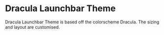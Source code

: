# Dracula Launchbar Theme

Dracula Launchbar Theme is based off the colorscheme Dracula. The sizing and layout are customised.

